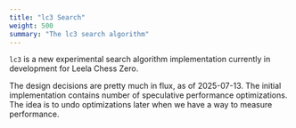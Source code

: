 ```yaml
---
title: "lc3 Search"
weight: 500
summary: "The lc3 search algorithm"
---
```


`lc3` is a new experimental search algorithm implementation currently in
development for Leela Chess Zero.

The design decisions are pretty much in flux, as of 2025-07-13. The initial
implementation contains number of speculative performance optimizations. The
idea is to undo optimizations later when we have a way to measure performance.
